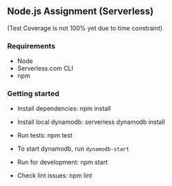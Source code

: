 ## Node.js Assignment (Serverless)

(Test Coverage is not 100% yet due to time constraint)

### Requirements
- Node
- Serverless.com CLI
- npm

### Getting started

- Install dependencies: npm install

- Install local dynamodb: serverless dynamodb install

- Run tests: npm test

- To start dynamodb, run `dynamodb-start`

- Run for development: npm start

- Check lint issues: npm lint


